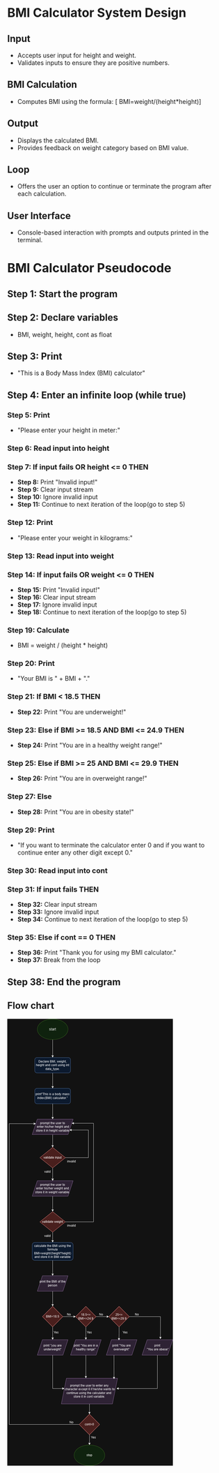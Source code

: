 


# BMI Calculator System Design

## Input 
- Accepts user input for height and weight.
- Validates inputs to ensure they are positive numbers.

## BMI Calculation
- Computes BMI using the formula: 
  [
  BMI=weight/(height*height)]

## Output
- Displays the calculated BMI.
- Provides feedback on weight category based on BMI value.

## Loop 
- Offers the user an option to continue or terminate the program after each calculation.

## User Interface
- Console-based interaction with prompts and outputs printed in the terminal.


# BMI Calculator Pseudocode

## Step 1: Start the program

## Step 2: Declare variables
- BMI, weight, height, cont as float

## Step 3: Print
- "This is a Body Mass Index (BMI) calculator"

## Step 4: Enter an infinite loop (while true)

### Step 5: Print
- "Please enter your height in meter:"

### Step 6: Read input into height

### Step 7: If input fails OR height <= 0 THEN
- **Step 8:** Print "Invalid input!"
- **Step 9:** Clear input stream
- **Step 10:** Ignore invalid input
- **Step 11:** Continue to next iteration of the loop(go to step 5) 

### Step 12: Print
- "Please enter your weight in kilograms:"

### Step 13: Read input into weight

### Step 14: If input fails OR weight <= 0 THEN
- **Step 15:** Print "Invalid input!"
- **Step 16:** Clear input stream
- **Step 17:** Ignore invalid input
- **Step 18:** Continue to next iteration of the loop(go to step 5)

### Step 19: Calculate 
- BMI = weight / (height * height)

### Step 20: Print
- "Your BMI is " + BMI + "."

### Step 21: If BMI < 18.5 THEN
- **Step 22:** Print "You are underweight!"

### Step 23: Else if BMI >= 18.5 AND BMI <= 24.9 THEN
- **Step 24:** Print "You are in a healthy weight range!"

### Step 25: Else if BMI >= 25 AND BMI <= 29.9 THEN
- **Step 26:** Print "You are in overweight range!"

### Step 27: Else
- **Step 28:** Print "You are in obesity state!"

### Step 29: Print
- "If you want to terminate the calculator enter 0 and if you want to continue enter any other digit except 0."

### Step 30: Read input into cont

### Step 31: If input fails THEN
- **Step 32:** Clear input stream
- **Step 33:** Ignore invalid input
- **Step 34:** Continue to next iteration of the loop(go to step 5)

### Step 35: Else if cont == 0 THEN
- **Step 36:** Print "Thank you for using my BMI calculator."
- **Step 37:** Break from the loop

## Step 38: End the program
## Flow chart
![Flowchart](bmi12.drawio.png)
